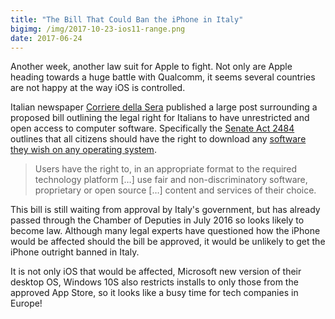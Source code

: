 ```yaml
---
title: "The Bill That Could Ban the iPhone in Italy"
bigimg: /img/2017-10-23-ios11-range.png
date: 2017-06-24
---
```

Another week, another law suit for Apple to fight. Not only are Apple heading towards a huge battle with Qualcomm, it seems several countries are not happy at the way iOS is controlled. 

Italian newspaper [Corriere della Sera][1] published a large post surrounding a proposed bill outlining the legal right for Italians to have unrestricted and open access to computer software. Specifically the [Senate Act 2484][2] outlines that all citizens should have the right to download any [software they wish on any operating system][3]. 

> Users have the right to, in an appropriate format to the required technology platform […] use fair and non-discriminatory software, proprietary or open source […] content and services of their choice.

This bill is still waiting from approval by Italy's government, but has already passed through the Chamber of Deputies in July 2016 so looks likely to become law. Although many legal experts have questioned how the iPhone would be affected should the bill be approved, it would be unlikely to get the iPhone outright banned in Italy. 

It is not only iOS that would be affected, Microsoft new version of their desktop OS, Windows 10S also restricts installs to only those from the approved App Store, so it looks like a busy time for tech companies in Europe! 

[1]:	http://www.corriere.it/tecnologia/17_giugno_23/disegno-legge-che-potrebbe-mettere-bando-l-iphone-9c3c0f24-57ef-11e7-abb9-de301c7bc284.shtml
[2]:	http://www.senato.it/leg/17/BGT/Schede/Ddliter/47153.htm
[3]:	http://www.senato.it/japp/bgt/showdoc/17/DDLPRES/983230/index.html?part=ddlpres_ddlpres1-articolato_articolato1-articolo_articolo4